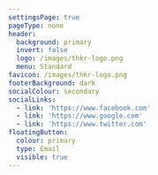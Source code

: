 ```yaml
---
settingsPage: true
pageType: none
header:
  background: primary
  invert: false
  logo: /images/thkr-logo.png
  menu: Standard
favicon: /images/thkr-logo.png
footerBackground: dark
socialColour: secondary
socialLinks:
  - link: 'https://www.facebook.com'
  - link: 'https://www.google.com'
  - link: 'https://www.twitter.com'
floatingButton:
  colour: primary
  type: Email
  visible: true
---
```


